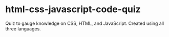 # html-css-javascript-code-quiz
Quiz to gauge knowledge on CSS, HTML, and JavaScript. Created using all three languages.
